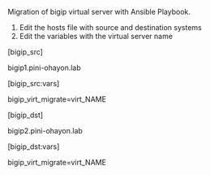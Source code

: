 
Migration of bigip virtual server with Ansible Playbook.



1. Edit the hosts file with source and destination systems
2. Edit the variables with the virtual server name



[bigip_src]

bigip1.pini-ohayon.lab

[bigip_src:vars]

bigip_virt_migrate=virt_NAME

[bigip_dst]

bigip2.pini-ohayon.lab

[bigip_dst:vars]

bigip_virt_migrate=virt_NAME


